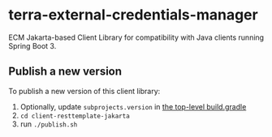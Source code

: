 # terra-external-credentials-manager
ECM Jakarta-based Client Library for compatibility with Java clients running Spring Boot 3.

## Publish a new version
To publish a new version of this client library:

1. Optionally, update `subprojects.version` in [the top-level build.gradle](../build.gradle)
2. `cd client-resttemplate-jakarta`
3. run `./publish.sh`
